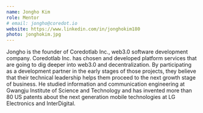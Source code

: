 ```yaml
---
name: Jongho Kim
role: Mentor
# email: jongho@coredot.io
website: https://www.linkedin.com/in/jonghokim180
photo: jonghokim.jpg
---
```


Jongho is the founder of Coredotlab Inc., web3.0 software development company. Coredotlab Inc. has chosen and developed platform services that are going to dig deeper into web3.0 and decentralization. By participating as a development partner in the early stages of those projects, they believe that their technical leadership helps them proceed to the next growth stage of business. He studied information and communication engineering at Gwangju Institute of Science and Technology and has invented more than 80 US patents about the next generation mobile technologies at LG Electronics and InterDigital.
